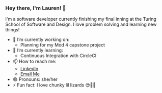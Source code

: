 ### Hey there, I'm Lauren! 👋

I'm a software developer currently finishing my final inning at the Turing School of Software and Design. I love problem solving and learning new things!

- 🔭 I’m currently working on:
  - Planning for my Mod 4 capstone project
- 🌱 I’m currently learning:
  - Continuous Integration with CircleCI
- 📫 How to reach me: 
  - [LinkedIn](https://www.linkedin.com/in/lauren-kessell/)
  - [Email Me](mailto:lkessell1@gmail.com)
- 😄 Pronouns: she/her
- ⚡ Fun fact: I love chunky lil lizards 😍🦎💚
